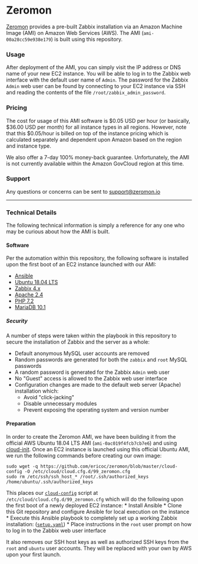# Zeromon

[Zeromon](https://zeromon.io/) provides a pre-built Zabbix installation via an Amazon Machine Image (AMI) on Amazon Web Services (AWS).
The AMI (`ami-00a28cc59e938e179`) is built using this repository.

### Usage

After deployment of the AMI, you can simply visit the IP address or DNS name of your new EC2 instance.
You will be able to log in to the Zabbix web interface with the default user name of `Admin`.
The password for the Zabbix `Admin` web user can be found by connecting to your EC2 instance via SSH and reading the contents of the file `/root/zabbix_admin_password`.

### Pricing

The cost for usage of this AMI software is $0.05 USD per hour (or basically, $36.00 USD per month) for all instance types in all regions.
However, note that this $0.05/hour is billed on top of the instance pricing which is calculated separately and dependent upon Amazon based on the region and instance type.

We also offer a 7-day 100% money-back guarantee. Unfortunately, the AMI is not currently available within the Amazon GovCloud region at this time.

### Support

Any questions or concerns can be sent to support@zeromon.io

---

### Technical Details

The following technical information is simply a reference for any one who may be curious about how the AMI is built.

#### Software

Per the automation within this repository, the following software is installed upon the first boot of an EC2 instance launched with our AMI:

- [Ansible](https://www.ansible.com/)
- [Ubuntu 18.04 LTS](https://www.ubuntu.com/)
- [Zabbix 4.x](https://www.zabbix.com/)
- [Apache 2.4](https://httpd.apache.org/)
- [PHP 7.2](https://secure.php.net/)
- [MariaDB 10.1](https://mariadb.org/)

##### Security

A number of steps were taken within the playbook in this repository to secure the installation of Zabbix and the server as a whole:
- Default anonymous MySQL user accounts are removed
- Random passwords are generated for both the `zabbix` and `root` MySQL passwords
- A random password is generated for the Zabbix `Admin` web user
- No "Guest" access is allowed to the Zabbix web user interface
- Configuration changes are made to the default web server (Apache) installation which:
    * Avoid "click-jacking"
    * Disable unnecessary modules
    * Prevent exposing the operating system and version number

#### Preparation

In order to create the Zeromon AMI, we have been building it from the official AWS Ubuntu 18.04 LTS AMI (`ami-0ac019f4fcb7cb7e6`) and using [cloud-init](https://docs.aws.amazon.com/AWSEC2/latest/UserGuide/amazon-linux-ami-basics.html#amazon-linux-cloud-init).
Once an EC2 instance is launched using this official Ubuntu AMI, we run the following commands before creating our own image:

```
sudo wget -q https://github.com/ericoc/zeromon/blob/master/cloud-config -O /etc/cloud/cloud.cfg.d/99_zeromon.cfg
sudo rm /etc/ssh/ssh_host_* /root/.ssh/authorized_keys /home/ubuntu/.ssh/authorized_keys
```

This places our [`cloud-config`](cloud-config) script at `/etc/cloud/cloud.cfg.d/99_zeromon.cfg` which will do the following upon the first boot of a newly deployed EC2 instance:
    * Install Ansible
    * Clone this Git repository and configure Ansible for local execution on the instance
    * Execute this Ansible playbook to completely set up a working Zabbix installation: ([`setup.yaml`](setup.yaml))
    * Place instructions in the `root` user prompt on how to log in to the Zabbix web user interface

It also removes our SSH host keys as well as authorized SSH keys from the `root` and `ubuntu` user accounts. They will be replaced with your own by AWS upon your first launch.
